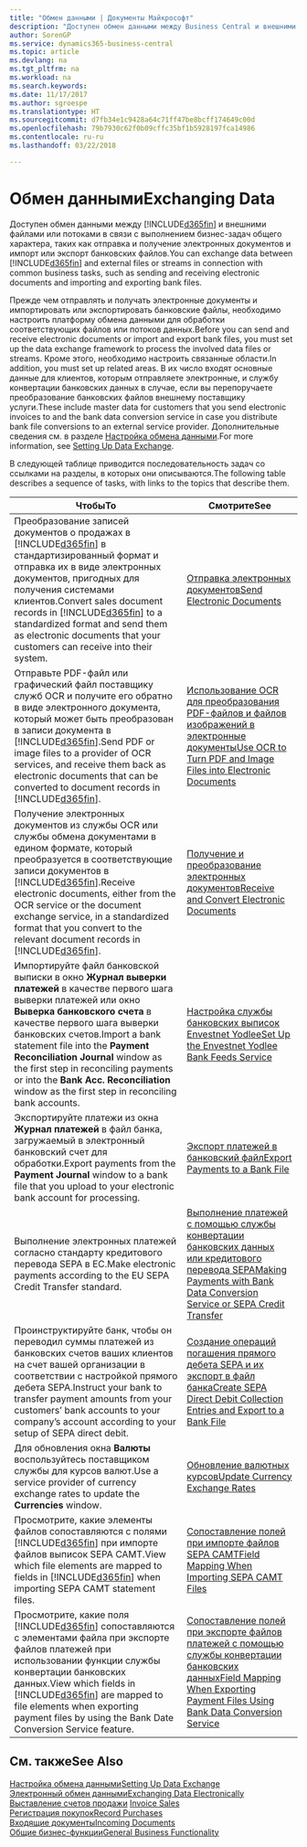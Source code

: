 ```yaml
---
title: "Обмен данными | Документы Майкрософт"
description: "Доступен обмен данными между Business Central и внешними файлами или потоками в связи с выполнением бизнес-задач общего характера, таких как отправка и получение электронных документов и импорт или экспорт банковских файлов."
author: SorenGP
ms.service: dynamics365-business-central
ms.topic: article
ms.devlang: na
ms.tgt_pltfrm: na
ms.workload: na
ms.search.keywords: 
ms.date: 11/17/2017
ms.author: sgroespe
ms.translationtype: HT
ms.sourcegitcommit: d7fb34e1c9428a64c71ff47be8bcff174649c00d
ms.openlocfilehash: 79b7930c62f0b09cffc35bf1b5928197fca14986
ms.contentlocale: ru-ru
ms.lasthandoff: 03/22/2018

---
```

# <a name="exchanging-data"></a><span data-ttu-id="096f5-103">Обмен данными</span><span class="sxs-lookup"><span data-stu-id="096f5-103">Exchanging Data</span></span>
<span data-ttu-id="096f5-104">Доступен обмен данными между [!INCLUDE[d365fin](includes/d365fin_md.md)] и внешними файлами или потоками в связи с выполнением бизнес-задач общего характера, таких как отправка и получение электронных документов и импорт или экспорт банковских файлов.</span><span class="sxs-lookup"><span data-stu-id="096f5-104">You can exchange data between [!INCLUDE[d365fin](includes/d365fin_md.md)] and external files or streams in connection with common business tasks, such as sending and receiving electronic documents and importing and exporting bank files.</span></span>  

<span data-ttu-id="096f5-105">Прежде чем отправлять и получать электронные документы и импортировать или экспортировать банковские файлы, необходимо настроить платформу обмена данными для обработки соответствующих файлов или потоков данных.</span><span class="sxs-lookup"><span data-stu-id="096f5-105">Before you can send and receive electronic documents or import and export bank files, you must set up the data exchange framework to process the involved data files or streams.</span></span> <span data-ttu-id="096f5-106">Кроме этого, необходимо настроить связанные области.</span><span class="sxs-lookup"><span data-stu-id="096f5-106">In addition, you must set up related areas.</span></span> <span data-ttu-id="096f5-107">В их число входят основные данные для клиентов, которым отправляете электронные, и службу конвертации банковских данных в случае, если вы перепоручаете преобразование банковских файлов внешнему поставщику услуги.</span><span class="sxs-lookup"><span data-stu-id="096f5-107">These include master data for customers that you send electronic invoices to and the bank data conversion service in case you distribute bank file conversions to an external service provider.</span></span> <span data-ttu-id="096f5-108">Дополнительные сведения см. в разделе [Настройка обмена данными](across-set-up-data-exchange.md).</span><span class="sxs-lookup"><span data-stu-id="096f5-108">For more information, see [Setting Up Data Exchange](across-set-up-data-exchange.md).</span></span>  

 <span data-ttu-id="096f5-109">В следующей таблице приводится последовательность задач со ссылками на разделы, в которых они описываются.</span><span class="sxs-lookup"><span data-stu-id="096f5-109">The following table describes a sequence of tasks, with links to the topics that describe them.</span></span>  

|<span data-ttu-id="096f5-110">**Чтобы**</span><span class="sxs-lookup"><span data-stu-id="096f5-110">**To**</span></span>|<span data-ttu-id="096f5-111">**Смотрите**</span><span class="sxs-lookup"><span data-stu-id="096f5-111">**See**</span></span>|  
|------------|-------------|  
|<span data-ttu-id="096f5-112">Преобразование записей документов о продажах в [!INCLUDE[d365fin](includes/d365fin_md.md)] в стандартизированный формат и отправка их в виде электронных документов, пригодных для получения системами клиентов.</span><span class="sxs-lookup"><span data-stu-id="096f5-112">Convert sales document records in [!INCLUDE[d365fin](includes/d365fin_md.md)] to a standardized format and send them as electronic documents that your customers can receive into their system.</span></span>|[<span data-ttu-id="096f5-113">Отправка электронных документов</span><span class="sxs-lookup"><span data-stu-id="096f5-113">Send Electronic Documents</span></span>](sales-how-to-send-electronic-documents.md)|  
|<span data-ttu-id="096f5-114">Отправьте PDF-файл или графический файл поставщику служб OCR и получите его обратно в виде электронного документа, который может быть преобразован в записи документа в [!INCLUDE[d365fin](includes/d365fin_md.md)].</span><span class="sxs-lookup"><span data-stu-id="096f5-114">Send PDF or image files to a provider of OCR services, and receive them back as electronic documents that can be converted to document records in [!INCLUDE[d365fin](includes/d365fin_md.md)].</span></span>|[<span data-ttu-id="096f5-115">Использование OCR для преобразования PDF-файлов и файлов изображений в электронные документы</span><span class="sxs-lookup"><span data-stu-id="096f5-115">Use OCR to Turn PDF and Image Files into Electronic Documents</span></span>](across-how-use-ocr-pdf-images-files.md)|  
|<span data-ttu-id="096f5-116">Получение электронных документов из службы OCR или службы обмена документами в едином формате, который преобразуется в соответствующие записи документов в [!INCLUDE[d365fin](includes/d365fin_md.md)].</span><span class="sxs-lookup"><span data-stu-id="096f5-116">Receive electronic documents, either from the OCR service or the document exchange service, in a standardized format that you convert to the relevant document records in [!INCLUDE[d365fin](includes/d365fin_md.md)].</span></span>|[<span data-ttu-id="096f5-117">Получение и преобразование электронных документов</span><span class="sxs-lookup"><span data-stu-id="096f5-117">Receive and Convert Electronic Documents</span></span>](purchasing-how-to-receive-and-convert-electronic-documents.md)|  
|<span data-ttu-id="096f5-118">Импортируйте файл банковской выписки в окно **Журнал выверки платежей** в качестве первого шага выверки платежей или окно **Выверка банковского счета** в качестве первого шага выверки банковских счетов.</span><span class="sxs-lookup"><span data-stu-id="096f5-118">Import a bank statement file into the **Payment Reconciliation Journal** window as the first step in reconciling payments or into the **Bank Acc. Reconciliation** window as the first step in reconciling bank accounts.</span></span>|[<span data-ttu-id="096f5-119">Настройка службы банковских выписок Envestnet Yodlee</span><span class="sxs-lookup"><span data-stu-id="096f5-119">Set Up the Envestnet Yodlee Bank Feeds Service</span></span>](bank-how-setup-bank-statement-service.md)|  
|<span data-ttu-id="096f5-120">Экспортируйте платежи из окна **Журнал платежей** в файл банка, загружаемый в электронный банковский счет для обработки.</span><span class="sxs-lookup"><span data-stu-id="096f5-120">Export payments from the **Payment Journal** window to a bank file that you upload to your electronic bank account for processing.</span></span>|[<span data-ttu-id="096f5-121">Экспорт платежей в банковский файл</span><span class="sxs-lookup"><span data-stu-id="096f5-121">Export Payments to a Bank File</span></span>](payables-how-export-payments-bank-file.md)|
|<span data-ttu-id="096f5-122">Выполнение электронных платежей согласно стандарту кредитового перевода SEPA в ЕС.</span><span class="sxs-lookup"><span data-stu-id="096f5-122">Make electronic payments according to the EU SEPA Credit Transfer standard.</span></span>|[<span data-ttu-id="096f5-123">Выполнение платежей с помощью службы конвертации банковских данных или кредитового перевода SEPA</span><span class="sxs-lookup"><span data-stu-id="096f5-123">Making Payments with Bank Data Conversion Service or SEPA Credit Transfer</span></span>](finance-make-payments-with-bank-data-conversion-service-or-sepa-credit-transfer.md)|  
|<span data-ttu-id="096f5-124">Проинструктируйте банк, чтобы он переводил суммы платежей из банковских счетов ваших клиентов на счет вашей организации в соответствии с настройкой прямого дебета SEPA.</span><span class="sxs-lookup"><span data-stu-id="096f5-124">Instruct your bank to transfer payment amounts from your customers’ bank accounts to your company’s account according to your setup of SEPA direct debit.</span></span>|[<span data-ttu-id="096f5-125">Создание операций погашения прямого дебета SEPA и их экспорт в файл банка</span><span class="sxs-lookup"><span data-stu-id="096f5-125">Create SEPA Direct Debit Collection Entries and Export to a Bank File</span></span>](finance-how-create-sepa-direct-debit-collection-entries-export-bank-file.md)|  
|<span data-ttu-id="096f5-126">Для обновления окна **Валюты** воспользуйтесь поставщиком службы для курсов валют.</span><span class="sxs-lookup"><span data-stu-id="096f5-126">Use a service provider of currency exchange rates to update the **Currencies** window.</span></span>|[<span data-ttu-id="096f5-127">Обновление валютных курсов</span><span class="sxs-lookup"><span data-stu-id="096f5-127">Update Currency Exchange Rates</span></span>](finance-how-update-currencies.md)|  
|<span data-ttu-id="096f5-128">Просмотрите, какие элементы файлов сопоставляются с полями [!INCLUDE[d365fin](includes/d365fin_md.md)] при импорте файлов выписок SEPA CAMT.</span><span class="sxs-lookup"><span data-stu-id="096f5-128">View which file elements are mapped to fields in [!INCLUDE[d365fin](includes/d365fin_md.md)] when importing SEPA CAMT statement files.</span></span>|[<span data-ttu-id="096f5-129">Сопоставление полей при импорте файлов SEPA CAMT</span><span class="sxs-lookup"><span data-stu-id="096f5-129">Field Mapping When Importing SEPA CAMT Files</span></span>](across-field-mapping-when-importing-sepa-camt-files.md)|  
|<span data-ttu-id="096f5-130">Просмотрите, какие поля [!INCLUDE[d365fin](includes/d365fin_md.md)] сопоставляются с элементами файла при экспорте файлов платежей при использовании функции службы конвертации банковских данных.</span><span class="sxs-lookup"><span data-stu-id="096f5-130">View which fields in [!INCLUDE[d365fin](includes/d365fin_md.md)] are mapped to file elements when exporting payment files by using the Bank Date Conversion Service feature.</span></span>|[<span data-ttu-id="096f5-131">Сопоставление полей при экспорте файлов платежей с помощью службы конвертации банковских данных</span><span class="sxs-lookup"><span data-stu-id="096f5-131">Field Mapping When Exporting Payment Files Using Bank Data Conversion Service</span></span>](across-field-mapping-when-exporting-payment-files-using-bank-data-conversion-service.md)|  

## <a name="see-also"></a><span data-ttu-id="096f5-132">См. также</span><span class="sxs-lookup"><span data-stu-id="096f5-132">See Also</span></span>  
[<span data-ttu-id="096f5-133">Настройка обмена данными</span><span class="sxs-lookup"><span data-stu-id="096f5-133">Setting Up Data Exchange</span></span>](across-set-up-data-exchange.md)  
[<span data-ttu-id="096f5-134">Электронный обмен данными</span><span class="sxs-lookup"><span data-stu-id="096f5-134">Exchanging Data Electronically</span></span>](across-data-exchange.md)  
<span data-ttu-id="096f5-135">[Выставление счетов продажи](sales-how-invoice-sales.md) </span><span class="sxs-lookup"><span data-stu-id="096f5-135">[Invoice Sales](sales-how-invoice-sales.md) </span></span>  
[<span data-ttu-id="096f5-136">Регистрация покупок</span><span class="sxs-lookup"><span data-stu-id="096f5-136">Record Purchases</span></span>](purchasing-how-record-purchases.md)  
[<span data-ttu-id="096f5-137">Входящие документы</span><span class="sxs-lookup"><span data-stu-id="096f5-137">Incoming Documents</span></span>](across-income-documents.md)  
[<span data-ttu-id="096f5-138">Общие бизнес-функции</span><span class="sxs-lookup"><span data-stu-id="096f5-138">General Business Functionality</span></span>](ui-across-business-areas.md)  

